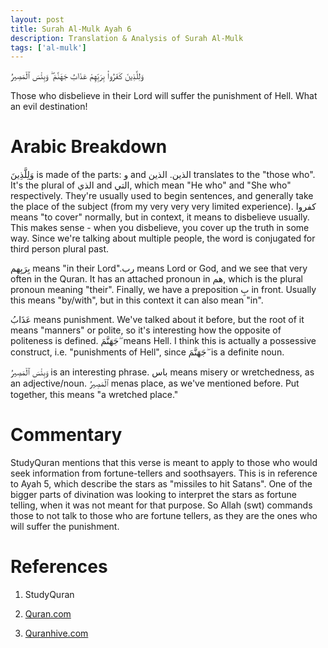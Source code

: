```yaml
---
layout: post
title: Surah Al-Mulk Ayah 6
description: Translation & Analysis of Surah Al-Mulk
tags: ['al-mulk']
---
```


وَلِلَّذِينَ كَفَرُوا۟ بِرَبِّهِمْ عَذَابُ جَهَنَّمَ ۖ وَبِئْسَ ٱلْمَصِيرُ

Those who disbelieve in their Lord will suffer the punishment of Hell. What an evil destination!

# Arabic Breakdown

وَلِلَّذِينَ is made of the parts: و and الذين. الذين translates to the "those who". It's the plural of الذي and التي, which mean "He who" and "She who" respectively. They're usually used to begin sentences, and generally
take the place of the subject (from my very very very limited experience). كفروا means "to cover" normally, but in context, it means to disbelieve usually. This makes sense - when you disbelieve, you cover up the
truth in some way. Since we're talking about multiple people, the word is conjugated for third person plural past.

بِرَبِهم means "in their Lord".رب means Lord or God, and we see that very often in the Quran. It has an attached pronoun in هم, which is the plural pronoun meaning "their". Finally, we have a preposition بِ in front. Usually
this means "by/with", but in this context it can also mean "in".

عَذَابُ means punishment. We've talked about it before, but the root of it means "manners" or polite, so it's interesting how the opposite of politeness is defined. جَهَنَّمَ ۖ means Hell. I think this is actually a possessive
construct, i.e. "punishments of Hell", since جَهَنَّمَ ۖ is a definite noun.

وَبِئْسَ ٱلْمَصِيرُ is an interesting phrase. باس means misery or wretchedness, as an adjective/noun. ٱلْمَصِيرُ menas place, as we've mentioned before. Put together, this means "a wretched place."

# Commentary

StudyQuran mentions that this verse is meant to apply to those who would seek information from fortune-tellers and soothsayers. This is in reference to Ayah 5, which describe the stars as "missiles to hit Satans".
One of the bigger parts of divination was looking to interpret the stars as fortune telling, when it was not meant for that purpose. So Allah (swt) commands those to not talk to those who are fortune tellers, as they
are the ones who will suffer the punishment.

# References

1. StudyQuran

2. [Quran.com](quran.com/67/6)

3. [Quranhive.com](quranhive.com/67)
